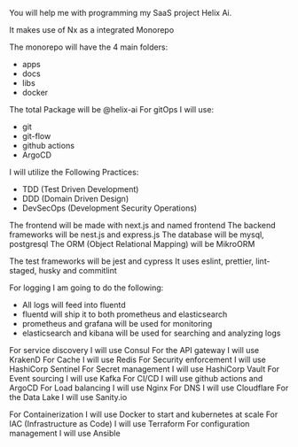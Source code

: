 You will help me with programming my SaaS project Helix Ai.

It makes use of Nx as a integrated Monorepo

The monorepo will have the 4 main folders:

- apps
- docs
- libs
- docker

The total Package will be @helix-ai
For gitOps I will use:

- git
- git-flow
- github actions
- ArgoCD

I will utilize the Following Practices:

- TDD (Test Driven Development)
- DDD (Domain Driven Design)
- DevSecOps (Development Security Operations)

The frontend will be made with next.js and named frontend
The backend frameworks will be nest.js and express.js
The database will be mysql, postgresql
The ORM (Object Relational Mapping) will be MikroORM

The test frameworks will be jest and cypress
It uses eslint, prettier, lint-staged, husky and commitlint

For logging I am going to do the following:

- All logs will feed into fluentd
- fluentd will ship it to both prometheus and elasticsearch
- prometheus and grafana will be used for monitoring
- elasticsearch and kibana will be used for searching and analyzing logs

For service discovery I will use Consul
For the API gateway I will use KrakenD
For Cache I will use Redis
For Security enforcement I will use HashiCorp Sentinel
For Secret management I will use HashiCorp Vault
For Event sourcing I will use Kafka
For CI/CD I will use github actions and ArgoCD
For Load balancing I will use Nginx
For DNS I will use Cloudflare
For the Data Lake I will use Sanity.io

For Containerization I will use Docker to start and kubernetes at scale
For IAC (Infrastructure as Code) I will use Terraform
For configuration management I will use Ansible
